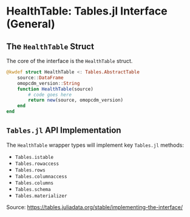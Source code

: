 # HealthTable: Tables.jl Interface (General)

## The `HealthTable` Struct

The core of the interface is the `HealthTable` struct. 

```julia
@kwdef struct HealthTable <: Tables.AbstractTable
    source::DataFrame
    omopcdm_version::String
    function HealthTable(source)
        # code goes here
        return new(source, omopcdm_version)
    end
end
```

## `Tables.jl` API Implementation

The `HealthTable` wrapper types will implement key `Tables.jl` methods:

- `Tables.istable`
- `Tables.rowaccess`
- `Tables.rows`
- `Tables.columnaccess`
- `Tables.columns`
- `Tables.schema`
- `Tables.materializer`

Source: https://tables.juliadata.org/stable/implementing-the-interface/
